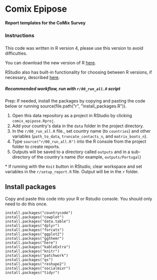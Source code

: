 # Comix Epipose

#### Report templates for the CoMix Survey

### Instructions 

#####

This code was written in R version 4, please use this version to avoid difficulties. 

You can download the new version of R [here](https://www.r-project.org/).

RStudio also has built-in functionality for choosing between R versions, if necessary, described [here](https://support.rstudio.com/hc/en-us/articles/200486138-Changing-R-versions-for-RStudio-desktop).


##### Recommended workflow, run with `r/00_run_all.R` script

Prep: If needed, install the packages by copying and pasting the code below or running source(file.path("r", "install_packages.R")).

1. Open this data repository as a project in RStudio by clicking `comix_epipose.Rproj`. 
2. Add your country's data in the `data` folder in the project directory.
3. In the `r/00_run_all.R` file., set country name (to `countries`) and other variables (`path_to_data`, `truncate_contacts_n`, and `matrix_boots_n`). 
4. Type `source("r/00_run_all.R")` into the R console from the project folder to create reports.
5. Outputs will be saved to a directory called `outputs` and in a sub-directory of the country's name (for example, `outputs/Portugal`)

\* If running with the `Knit` button in RStudio, clear workspace and set variables in the `r/setup_report.R` file. Output will be in the `r` folder.


## Install packages

Copy and paste this code into your R or Rstudio console. You should only need to do this once. 


```
install.packages("countrycode")
install.packages("cowplot")
install.packages("data.table")
install.packages("dplyr")
install.packages("forcats")
install.packages("ggplot2")
install.packages("ggthemr")
install.packages("here")
install.packages("kableExtra")
install.packages("knitr")
install.packages("patchwork")
install.packages("qs")
install.packages("reshape2")
install.packages("socialmixr")
install.packages("tidyr")
```
